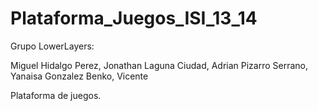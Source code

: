 Plataforma_Juegos_ISI_13_14
===========================

Grupo LowerLayers: 

Miguel Hidalgo Perez, Jonathan Laguna Ciudad, Adrian Pizarro Serrano, Yanaisa Gonzalez Benko, Vicente 


Plataforma de juegos.
